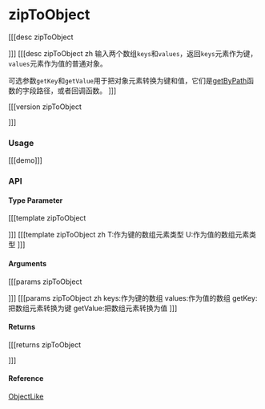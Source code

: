 # zipToObject

[[[desc zipToObject

]]]
[[[desc zipToObject zh
输入两个数组`keys`和`values`，返回`keys`元素作为键，`values`元素作为值的普通对象。

可选参数`getKey`和`getValue`用于把对象元素转换为键和值，它们是[getByPath](../object/getByPath)函数的字段路径，或者回调函数。
]]]

[[[version zipToObject
  
]]]

### Usage

[[[demo]]]


### API

#### Type Parameter

[[[template zipToObject

]]]
[[[template zipToObject zh
T:作为键的数组元素类型
U:作为值的数组元素类型
]]]

#### Arguments


[[[params zipToObject

]]]
[[[params zipToObject zh
keys:作为键的数组
values:作为值的数组
getKey:把数组元素转换为键
getValue:把数组元素转换为值
]]]

#### Returns
[[[returns zipToObject

]]]

#### Reference

[ObjectLike](../common/types#objectlike)